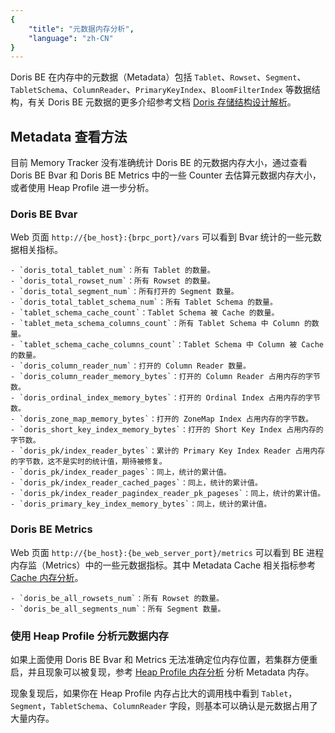 ```yaml
---
{
    "title": "元数据内存分析",
    "language": "zh-CN"
}
---
```


Doris BE 在内存中的元数据（Metadata）包括 `Tablet`、`Rowset`、`Segment`、`TabletSchema`、`ColumnReader`、`PrimaryKeyIndex`、`BloomFilterIndex` 等数据结构，有关 Doris BE 元数据的更多介绍参考文档 [Doris 存储结构设计解析](https://blog.csdn.net/ucanuup_/article/details/115004829)。

## Metadata 查看方法

目前 Memory Tracker 没有准确统计 Doris BE 的元数据内存大小，通过查看 Doris BE Bvar 和 Doris BE Metrics 中的一些 Counter 去估算元数据内存大小，或者使用 Heap Profile 进一步分析。

### Doris BE Bvar

Web 页面 `http://{be_host}:{brpc_port}/vars` 可以看到 Bvar 统计的一些元数据相关指标。

```
- `doris_total_tablet_num`：所有 Tablet 的数量。
- `doris_total_rowset_num`：所有 Rowset 的数量。
- `doris_total_segment_num`：所有打开的 Segment 数量。
- `doris_total_tablet_schema_num`：所有 Tablet Schema 的数量。
- `tablet_schema_cache_count`：Tablet Schema 被 Cache 的数量。
- `tablet_meta_schema_columns_count`：所有 Tablet Schema 中 Column 的数量。
- `tablet_schema_cache_columns_count`：Tablet Schema 中 Column 被 Cache 的数量。
- `doris_column_reader_num`：打开的 Column Reader 数量。
- `doris_column_reader_memory_bytes`：打开的 Column Reader 占用内存的字节数。
- `doris_ordinal_index_memory_bytes`：打开的 Ordinal Index 占用内存的字节数。
- `doris_zone_map_memory_bytes`：打开的 ZoneMap Index 占用内存的字节数。
- `doris_short_key_index_memory_bytes`：打开的 Short Key Index 占用内存的字节数。
- `doris_pk/index_reader_bytes`：累计的 Primary Key Index Reader 占用内存的字节数，这不是实时的统计值，期待被修复。
- `doris_pk/index_reader_pages`：同上，统计的累计值。
- `doris_pk/index_reader_cached_pages`：同上，统计的累计值。
- `doris_pk/index_reader_pagindex_reader_pk_pageses`：同上，统计的累计值。
- `doris_primary_key_index_memory_bytes`：同上，统计的累计值。
```

### Doris BE Metrics

Web 页面 `http://{be_host}:{be_web_server_port}/metrics` 可以看到 BE 进程内存监（Metrics）中的一些元数据指标。其中 Metadata Cache 相关指标参考 [Cache 内存分析](./doris-cache-memory-analysis.md)。

```
- `doris_be_all_rowsets_num`：所有 Rowset 的数量。
- `doris_be_all_segments_num`：所有 Segment 数量。
```

### 使用 Heap Profile 分析元数据内存

如果上面使用 Doris BE Bvar 和 Metrics 无法准确定位内存位置，若集群方便重启，并且现象可以被复现，参考 [Heap Profile 内存分析](./heap-profile-memory-analysis.md) 分析 Metadata 内存。

现象复现后，如果你在 Heap Profile 内存占比大的调用栈中看到 `Tablet`， `Segment`，`TabletSchema`、`ColumnReader` 字段，则基本可以确认是元数据占用了大量内存。
